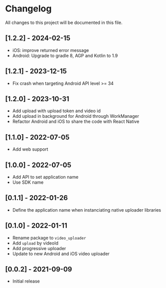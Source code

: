 # Changelog
All changes to this project will be documented in this file.

## [1.2.2] - 2024-02-15
- iOS: improve returned error message
- Android: Upgrade to gradle 8, AGP and Kotlin to 1.9

## [1.2.1] - 2023-12-15
- Fix crash when targeting Android API level >= 34

## [1.2.0] - 2023-10-31
- Add upload with upload token and video id
- Add upload in background for Android through WorkManager
- Refactor Android and iOS to share the code with React Native

## [1.1.0] - 2022-07-05
- Add web support

## [1.0.0] - 2022-07-05
- Add API to set application name
- Use SDK name

## [0.1.1] - 2022-01-26
- Define the application name when instanciating native uploader libraries
  
## [0.1.0] - 2022-01-11
- Rename package to `video_uploader`
- Add `upload` by videoId
- Add progressive uploader
- Update to new Android and iOS video uploader

## [0.0.2] - 2021-09-09
- Initial release

